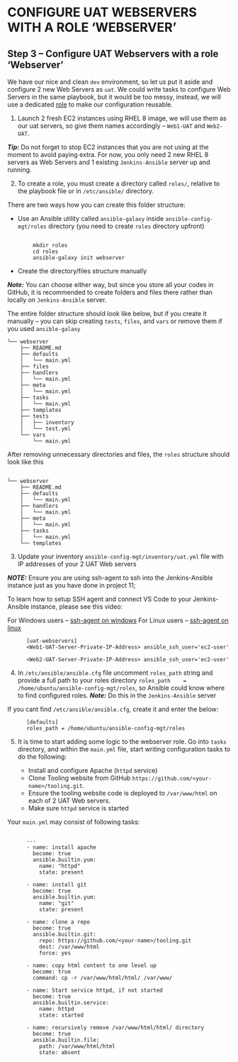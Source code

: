 # CONFIGURE UAT WEBSERVERS WITH A ROLE ‘WEBSERVER’

## Step 3 – Configure UAT Webservers with a role ‘Webserver’

We have our nice and clean `dev` environment, so let us put it aside and configure 2 new Web Servers as `uat`. We could write tasks to configure Web Servers in the same playbook, but it would be too messy, instead, we will use a dedicated [role](https://docs.ansible.com/ansible/latest/user_guide/playbooks_reuse_roles.html) to make our configuration reusable.

1. Launch 2 fresh EC2 instances using RHEL 8 image, we will use them as our uat servers, so give them names accordingly – `Web1-UAT` and `Web2-UAT`.

***Tip:*** Do not forget to stop EC2 instances that you are not using at the moment to avoid paying extra. For now, you only need 2 new RHEL 8 servers as Web Servers and 1 existing `Jenkins-Ansible` server up and running.

2. To create a role, you must create a directory called `roles/`, relative to the playbook file or in `/etc/ansible/` directory.

There are two ways how you can create this folder structure:

   - Use an Ansible utility called `ansible-galaxy` inside `ansible-config-mgt/roles` directory (you need to create `roles` directory upfront)

```

        mkdir roles
        cd roles
        ansible-galaxy init webserver

```
   - Create the directory/files structure manually

***Note:*** You can choose either way, but since you store all your codes in GitHub, it is recommended to create folders and files there rather than locally on `Jenkins-Ansible` server.

The entire folder structure should look like below, but if you create it manually – you can skip creating `tests`, `files`, and `vars` or remove them if you used `ansible-galaxy`

```
└── webserver
    ├── README.md
    ├── defaults
    │   └── main.yml
    ├── files
    ├── handlers
    │   └── main.yml
    ├── meta
    │   └── main.yml
    ├── tasks
    │   └── main.yml
    ├── templates
    ├── tests
    │   ├── inventory
    │   └── test.yml
    └── vars
        └── main.yml

```

After removing unnecessary directories and files, the `roles` structure should look like this

```

└── webserver
    ├── README.md
    ├── defaults
    │   └── main.yml
    ├── handlers
    │   └── main.yml
    ├── meta
    │   └── main.yml
    ├── tasks
    │   └── main.yml
    └── templates

```

3. Update your inventory `ansible-config-mgt/inventory/uat.yml` file with IP addresses of your 2 UAT Web servers

***NOTE:*** Ensure you are using ssh-agent to ssh into the Jenkins-Ansible instance just as you have done in project 11;

To learn how to setup SSH agent and connect VS Code to your Jenkins-Ansible instance, please see this video:

For Windows users – [ssh-agent on windows](https://youtu.be/OplGrY74qog)
For Linux users – [ssh-agent on linux](https://www.youtube.com/watch?v=RRRQLgAfcJw&t=0s)

```
      [uat-webservers]
      <Web1-UAT-Server-Private-IP-Address> ansible_ssh_user='ec2-user' 

      <Web2-UAT-Server-Private-IP-Address> ansible_ssh_user='ec2-user' 

```


4. In `/etc/ansible/ansible.cfg` file uncomment `roles_path` string and provide a full path to your roles directory `roles_path    = /home/ubuntu/ansible-config-mgt/roles`, so Ansible could know where to find configured roles. ***Note:*** Do this in the `Jenkins-Ansible` server

If you cant find `/etc/ansible/ansible.cfg`, create it and enter the below:

```
      [defaults]
      roles_path = /home/ubuntu/ansible-config-mgt/roles

```


5. It is time to start adding some logic to the webserver role. Go into `tasks` directory, and within the `main.yml` file, start writing configuration tasks to do the following:

      - Install and configure Apache (`httpd` service)
      - Clone Tooling website from GitHub `https://github.com/<your-name>/tooling.git`.
      - Ensure the tooling website code is deployed to `/var/www/html` on each of 2 UAT Web servers.
      - Make sure `httpd` service is started

Your `main.yml` may consist of following tasks:

```

      ---
      - name: install apache
        become: true
        ansible.builtin.yum:
          name: "httpd"
          state: present

      - name: install git
        become: true
        ansible.builtin.yum:
          name: "git"
          state: present

      - name: clone a repo
        become: true
        ansible.builtin.git:
          repo: https://github.com/<your-name>/tooling.git
          dest: /var/www/html
          force: yes

      - name: copy html content to one level up
        become: true
        command: cp -r /var/www/html/html/ /var/www/

      - name: Start service httpd, if not started
        become: true
        ansible.builtin.service:
          name: httpd
          state: started

      - name: recursively remove /var/www/html/html/ directory
        become: true
        ansible.builtin.file:
          path: /var/www/html/html
          state: absent

```

